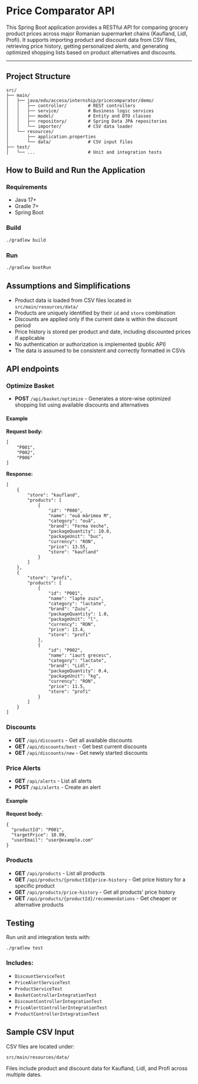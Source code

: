 # Price Comparator API

This Spring Boot application provides a RESTful API for comparing grocery product prices across major Romanian 
supermarket chains (Kaufland, Lidl, Profi). It supports importing product and discount data from CSV files, retrieving
price history, getting personalized alerts, and generating optimized shopping lists based on product alternatives and 
discounts.

---

## Project Structure

```text
src/
├── main/
│   ├── java/edu/accesa/internship/pricecomparator/demo/
│   │   ├── controller/        # REST controllers
│   │   ├── service/           # Business logic services
│   │   ├── model/             # Entity and DTO classes
│   │   ├── repository/        # Spring Data JPA repositories
│   │   └── importer/          # CSV data loader
│   └── resources/
│       ├── application.properties
│       └── data/              # CSV input files
├── test/
│   └── ...                    # Unit and integration tests
```

## How to Build and Run the Application

### Requirements
- Java 17+
- Gradle 7+
- Spring Boot

### Build
```bash
./gradlew build
```

### Run
```bash
./gradlew bootRun
```

## Assumptions and Simplifications
- Product data is loaded from CSV files located in `src/main/resources/data/`
- Products are uniquely identified by their `id` and `store` combination
- Discounts are applied only if the current date is within the discount period
- Price history is stored per product and date, including discounted prices if applicable
- No authentication or authorization is implemented (public API)
- The data is assumed to be consistent and correctly formatted in CSVs

## API endpoints

### Optimize Basket
- **POST** `/api/basket/optimize` - Generates a store-wise optimized shopping list using available discounts and 
alternatives

#### Example
**Request body:**
```text
[
    "P001",
    "P002",
    "P006"
]
```

**Response:**
```text
[
    {
        "store": "kaufland",
        "products": [
            {
                "id": "P006",
                "name": "ouă mărimea M",
                "category": "ouă",
                "brand": "Ferma Veche",
                "packageQuantity": 10.0,
                "packageUnit": "buc",
                "currency": "RON",
                "price": 13.55,
                "store": "kaufland"
            }
        ]
    },
    {
        "store": "profi",
        "products": [
            {
                "id": "P001",
                "name": "lapte zuzu",
                "category": "lactate",
                "brand": "Zuzu",
                "packageQuantity": 1.0,
                "packageUnit": "l",
                "currency": "RON",
                "price": 13.4,
                "store": "profi"
            },
            {
                "id": "P002",
                "name": "iaurt grecesc",
                "category": "lactate",
                "brand": "Lidl",
                "packageQuantity": 0.4,
                "packageUnit": "kg",
                "currency": "RON",
                "price": 11.5,
                "store": "profi"
            }
        ]
    }
]
```

### Discounts
- **GET** `/api/discounts` - Get all available discounts
- **GET** `/api/discounts/best` - Get best current discounts
- **GET** `/api/discounts/new` - Get newly started discounts

### Price Alerts
- **GET** `/api/alerts` - List all alerts
- **POST** `/api/alerts` - Create an alert

#### Example
**Request body:**
```text
{
  "productId": "P001",
  "targetPrice": 10.99,
  "userEmail": "user@example.com"
}
```

### Products
- **GET** `/api/products` - List all products
- **GET** `/api/products/{productId}price-history` - Get price history for a specific product
- **GET** `/api/products/price-history` - Get all products' price history
- **GET** `/api/products/{productId}/recommendations` - Get cheaper or alternative products

## Testing

Run unit and integration tests with:
```text
./gradlew test
```

### Includes:
- `DiscountServiceTest`
- `PriceAlertServiceTest`
- `ProductServiceTest`
- `BasketControllerIntegrationTest`
- `DiscountControllerIntegrationTest`
- `PriceAlertControllerIntegrationTest`
- `ProductControllerIntegrationTest`

## Sample CSV Input

CSV files are located under:
```text
src/main/resources/data/
```
Files include product and discount data for Kaufland, Lidl, and Profi across multiple dates.
